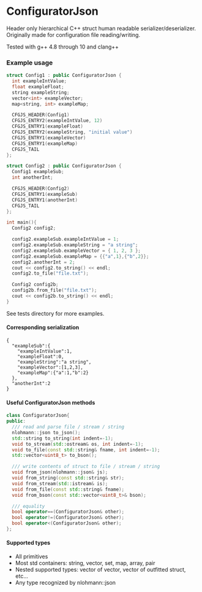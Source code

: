 # ConfiguratorJson
Header only hierarchical C++ struct human readable serializer/deserializer.  Originally made for configuration file reading/writing.

Tested with g++ 4.8 through 10 and clang++ 

### Example usage
``` cpp
struct Config1 : public ConfiguratorJson {
  int exampleIntValue;
  float exampleFloat;
  string exampleString;
  vector<int> exampleVector;
  map<string, int> exampleMap;

  CFGJS_HEADER(Config1)
  CFGJS_ENTRY2(exampleIntValue, 12)
  CFGJS_ENTRY1(exampleFloat)
  CFGJS_ENTRY2(exampleString, "initial value")
  CFGJS_ENTRY1(exampleVector)
  CFGJS_ENTRY1(exampleMap)
  CFGJS_TAIL
};

struct Config2 : public ConfiguratorJson {
  Config1 exampleSub;
  int anotherInt;

  CFGJS_HEADER(Config2)
  CFGJS_ENTRY1(exampleSub)
  CFGJS_ENTRY1(anotherInt)
  CFGJS_TAIL
};

int main(){
  Config2 config2;

  config2.exampleSub.exampleIntValue = 1;
  config2.exampleSub.exampleString = "a string";
  config2.exampleSub.exampleVector = { 1, 2, 3 };
  config2.exampleSub.exampleMap = {{"a",1},{"b",2}};
  config2.anotherInt = 2;
  cout << config2.to_string() << endl;
  config2.to_file("file.txt");

  Config2 config2b;
  config2b.from_file("file.txt");
  cout << config2b.to_string() << endl;
}
```
See tests directory for more examples.

#### Corresponding serialization
```
{
  "exampleSub":{
    "exampleIntValue":1,
    "exampleFloat":0,
    "exampleString":"a string",
    "exampleVector":[1,2,3],
    "exampleMap":{"a":1,"b":2}
  },
  "anotherInt":2
}
```

#### Useful ConfiguratorJson methods
``` cpp
class ConfiguratorJson{
public:
  /// read and parse file / stream / string
  nlohmann::json to_json();
  std::string to_string(int indent=-1);
  void to_stream(std::ostream& os, int indent=-1);
  void to_file(const std::string& fname, int indent=-1);
  std::vector<uint8_t> to_bson();

  /// write contents of struct to file / stream / string
  void from_json(nlohmann::json& js);
  void from_string(const std::string& str);
  void from_stream(std::istream& is);
  void from_file(const std::string& fname);
  void from_bson(const std::vector<uint8_t>& bson);

  /// equality
  bool operator==(ConfiguratorJson& other);
  bool operator!=(ConfiguratorJson& other);
  bool operator<(ConfiguratorJson& other);
};
```
#### Supported types
* All primitives
* Most std containers: string, vector, set, map, array, pair
* Nested supported types: vector of vector, vector of outfitted struct, etc...
* Any type recognized by nlohmann::json
